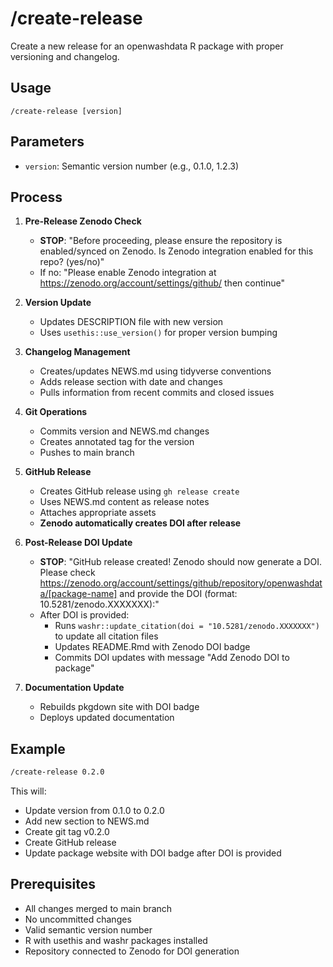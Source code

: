# /create-release

Create a new release for an openwashdata R package with proper versioning and changelog.

## Usage

```
/create-release [version]
```

## Parameters

- `version`: Semantic version number (e.g., 0.1.0, 1.2.3)

## Process

1. **Pre-Release Zenodo Check**
   - **STOP**: "Before proceeding, please ensure the repository is enabled/synced on Zenodo. Is Zenodo integration enabled for this repo? (yes/no)"
   - If no: "Please enable Zenodo integration at https://zenodo.org/account/settings/github/ then continue"

2. **Version Update**
   - Updates DESCRIPTION file with new version
   - Uses `usethis::use_version()` for proper version bumping

3. **Changelog Management**
   - Creates/updates NEWS.md using tidyverse conventions
   - Adds release section with date and changes
   - Pulls information from recent commits and closed issues

4. **Git Operations**
   - Commits version and NEWS.md changes
   - Creates annotated tag for the version
   - Pushes to main branch

5. **GitHub Release**
   - Creates GitHub release using `gh release create`
   - Uses NEWS.md content as release notes
   - Attaches appropriate assets
   - **Zenodo automatically creates DOI after release**

6. **Post-Release DOI Update**
   - **STOP**: "GitHub release created! Zenodo should now generate a DOI. Please check https://zenodo.org/account/settings/github/repository/openwashdata/[package-name] and provide the DOI (format: 10.5281/zenodo.XXXXXXX):"
   - After DOI is provided:
     - Runs `washr::update_citation(doi = "10.5281/zenodo.XXXXXXX")` to update all citation files
     - Updates README.Rmd with Zenodo DOI badge
     - Commits DOI updates with message "Add Zenodo DOI to package"

7. **Documentation Update**
   - Rebuilds pkgdown site with DOI badge
   - Deploys updated documentation

## Example

```bash
/create-release 0.2.0
```

This will:
- Update version from 0.1.0 to 0.2.0
- Add new section to NEWS.md
- Create git tag v0.2.0
- Create GitHub release
- Update package website with DOI badge after DOI is provided

## Prerequisites

- All changes merged to main branch
- No uncommitted changes
- Valid semantic version number
- R with usethis and washr packages installed
- Repository connected to Zenodo for DOI generation